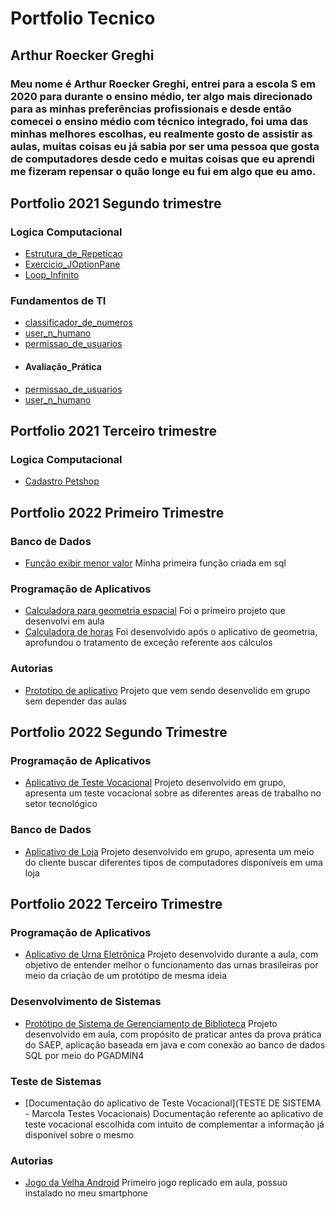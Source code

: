 # Portfolio Tecnico
## Arthur Roecker Greghi
### Meu nome é Arthur Roecker Greghi, entrei para a escola S em 2020 para durante o ensino médio, ter algo mais direcionado para as minhas preferências profissionais e desde então comecei o ensino médio com técnico integrado, foi uma das minhas melhores escolhas, eu realmente gosto de assistir as aulas, muitas coisas eu já sabia por ser uma pessoa que gosta de computadores desde cedo e muitas coisas que eu aprendi me fizeram repensar o quão longe eu fui em algo que eu amo. 
## Portfolio 2021  Segundo trimestre
### Logica Computacional
- [Estrutura_de_Repeticao](Portfolio_Segundo_Trimestre/Logica_Computacional/Estrutura_de_Repeticao)
- [Exercicio_JOptionPane](Portfolio_Segundo_Trimestre/Logica_Computacional/Exercicio_JOptionPane)
- [Loop_Infinito](Portfolio_Segundo_Trimestre/Logica_Computacional/Loop_Infinito)
### Fundamentos de TI
- [classificador_de_numeros](Portfolio_Segundo_Trimestre/Fundamentos_de_TI/classificador_de_numeros)
- [user_n_humano](Portfolio_Segundo_Trimestre/Fundamentos_de_TI/user_n_humano)
- [permissao_de_usuarios](Portfolio_Segundo_Trimestre/Fundamentos_de_TI/permissao_de_usuarios)
- #### Avaliação_Prática
- [permissao_de_usuarios](Fundamentos_de_TI/Avaliação_Prática/permissao_de_usuarios) 
- [user_n_humano](Fundamentos_de_TI/Avaliação_Prática/user_n_humano) 
## Portfolio 2021 Terceiro trimestre
### Logica Computacional
- [Cadastro Petshop](Logica_Computacional)
## Portfolio 2022 Primeiro Trimestre
### Banco de Dados
- [Função exibir menor valor](PrintCF1.png) Minha primeira função criada em sql
### Programação de Aplicativos
- [Calculadora para geometria espacial](Geometria) Foi o primeiro projeto que desenvolvi em aula
- [Calculadora de horas](QuadroDeHoras) Foi desenvolvido após o aplicativo de geometria, aprofundou o tratamento de exceção referente aos cálculos
### Autorias
- [Prototipo de aplicativo](PrototipoBarbearia.pdf) Projeto que vem sendo desenvolido em grupo sem depender das aulas
## Portfolio 2022 Segundo Trimestre
### Programação de Aplicativos
- [Aplicativo de Teste Vocacional](MarcolaTestesVocacionais.zip) Projeto desenvolvido em grupo, apresenta um teste vocacional sobre as diferentes areas de trabalho no setor tecnológico
### Banco de Dados
- [Aplicativo de Loja](Loja.zip) Projeto desenvolvido em grupo, apresenta um meio do cliente buscar diferentes tipos de computadores disponíveis em uma loja
## Portfolio 2022 Terceiro Trimestre
### Programação de Aplicativos
- [Aplicativo de Urna Eletrônica](UrnaEletronica.zip) Projeto desenvolvido durante a aula, com objetivo de entender melhor o funcionamento das urnas brasileiras por meio da criação de um protótipo de mesma ideia
### Desenvolvimento de Sistemas
- [Protótipo de Sistema de Gerenciamento de Biblioteca](bibliotecaSaep.zip) Projeto desenvolvido em aula, com propósito de praticar antes da prova prática do SAEP, aplicação baseada em java e com conexão ao banco de dados SQL por meio do PGADMIN4
### Teste de Sistemas
- [Documentação do aplicativo de Teste Vocacional](TESTE DE SISTEMA - Marcola Testes Vocacionais) Documentação referente ao aplicativo de teste vocacional escolhida com intuito de complementar a informação já disponível sobre o mesmo
### Autorias
- [Jogo da Velha Android](jogoDaVelha.zip) Primeiro jogo replicado em aula, possuo instalado no meu smartphone
